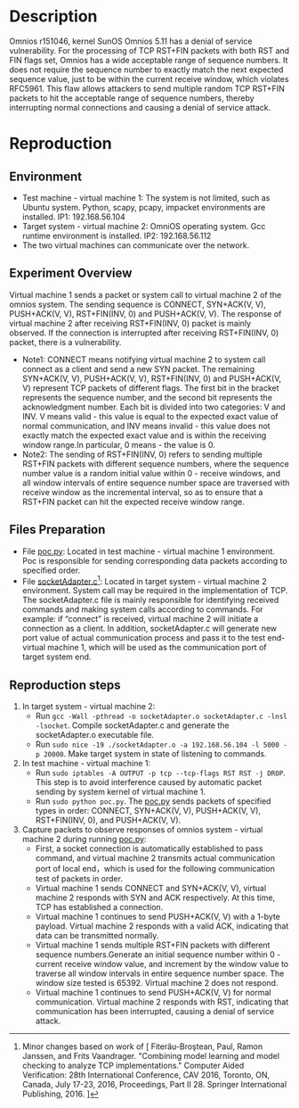 # Description
Omnios r151046, kernel SunOS Omnios 5.11 has a denial of service vulnerability. For the processing of TCP RST+FIN packets with both RST and FIN flags set, Omnios has a wide acceptable range of sequence numbers. It does not require the sequence number to exactly match the next expected sequence value, just to be within the current receive window, which violates RFC5961. This flaw allows attackers to send multiple random TCP RST+FIN packets to hit the acceptable range of sequence numbers, thereby interrupting normal connections and causing a denial of service attack.

# Reproduction
## Environment
* Test machine - virtual machine 1: The system is not limited, such as Ubuntu system. Python, scapy, pcapy, impacket environments are installed. IP1: 192.168.56.104 
* Target system - virtual machine 2: OmniOS operating system. Gcc runtime environment is installed. IP2: 192.168.56.112 
* The two virtual machines can communicate over the network.

## Experiment Overview
Virtual machine 1 sends a packet or system call to virtual machine 2 of the omnios system. The sending sequence is CONNECT, SYN+ACK(V, V), PUSH+ACK(V, V), RST+FIN(INV, 0) and PUSH+ACK(V, V). The response of virtual machine 2 after receiving RST+FIN(INV, 0) packet is mainly observed. If the connection is interrupted after receiving RST+FIN(INV, 0) packet, there is a vulnerability. 
* Note1: CONNECT means notifying virtual machine 2 to system call connect as a client and send a new SYN packet. The remaining SYN+ACK(V, V), PUSH+ACK(V, V), RST+FIN(INV, 0) and PUSH+ACK(V, V) represent TCP packets of different flags. The first bit in the bracket represents the sequence number, and the second bit represents the acknowledgment number. Each bit is divided into two categories: V and INV. V means valid - this value is equal to the expected exact value of normal communication, and INV means invalid - this value does not exactly match the expected exact value and is within the receiving window range.In particular, 0 means - the value is 0.
* Note2: The sending of RST+FIN(INV, 0) refers to sending multiple RST+FIN packets with different sequence numbers, where the sequence number value is a random initial value within 0 - receive windows, and  all window intervals of entire sequence number space are traversed with receive window as the incremental interval, so as to ensure that a RST+FIN packet can hit the expected receive window range.

## Files Preparation
* File [poc.py](https://github.com/zq-star/TCP-Vuln-Report/blob/master/Omnios-r151046-5.11/tcp-rst-fin/poc.py): Located in test machine - virtual machine 1 environment. Poc is responsible for sending corresponding data packets according to specified order. 
* File [socketAdapter.c](https://github.com/zq-star/TCP-Vuln-Report/blob/master/Omnios-r151046-5.11/SutAdapter/socketAdapter.c)[^socketAdapterCode]: Located in target system - virtual machine 2 environment. System call may be required in the implementation of TCP. The socketAdapter.c file is mainly responsible for identifying received commands and making system calls according to commands. For example: if “connect” is received, virtual machine 2 will initiate a connection as a client. In addition, socketAdapter.c will generate new port value of actual communication process and pass it to the test end-virtual machine 1, which will be used as the communication port of target system end.

## Reproduction steps
1. In target system - virtual machine 2:
   * Run `gcc -Wall -pthread -o socketAdapter.o socketAdapter.c -lnsl -lsocket`. Compile socketAdapter.c and generate the socketAdapter.o executable file. 
   * Run `sudo nice -19 ./socketAdapter.o -a 192.168.56.104 -l 5000 -p 20000`. Make target system in state of listening to commands.
2. In test machine - virtual machine 1:
   * Run `sudo iptables -A OUTPUT -p tcp --tcp-flags RST RST -j DROP`. This step is to avoid interference caused by automatic packet sending by system kernel of virtual machine 1.
   * Run `sudo python poc.py`. The [poc.py](https://github.com/zq-star/TCP-Vuln-Report/blob/master/Omnios-r151046-5.11/tcp-rst-fin/poc.py) sends packets of specified types in order: CONNECT, SYN+ACK(V, V), PUSH+ACK(V, V), RST+FIN(INV, 0), and PUSH+ACK(V, V).
3. Capture packets to observe responses of omnios system - virtual machine 2 during running [poc.py](https://github.com/zq-star/TCP-Vuln-Report/blob/master/Omnios-r151046-5.11/tcp-rst-fin/poc.py):
   * First, a socket connection is automatically established to pass command, and virtual machine 2 transmits actual communication port of local end，which is used for the following communication test of packets in order.
   * Virtual machine 1 sends CONNECT and SYN+ACK(V, V), virtual machine 2 responds with SYN and ACK respectively. At this time, TCP has established a connection.
   * Virtual machine 1 continues to send PUSH+ACK(V, V) with a 1-byte payload. Virtual machine 2 responds with a valid ACK, indicating that data can be transmitted normally.
   * Virtual machine 1 sends multiple RST+FIN packets with different sequence numbers.Generate an initial sequence number within 0 - current receive window value, and increment by the window value to traverse all window intervals in entire sequence number space. The window size tested is 65392. Virtual machine 2 does not respond.
   * Virtual machine 1 continues to send PUSH+ACK(V, V) for normal communication. Virtual machine 2 responds with RST, indicating that communication has been interrupted, causing a denial of service attack.
  
[^socketAdapterCode]: Minor changes based on work of [ Fiterău-Broştean, Paul, Ramon Janssen, and Frits Vaandrager. "Combining model learning and model checking to analyze TCP implementations." Computer Aided Verification: 28th International Conference, CAV 2016, Toronto, ON, Canada, July 17-23, 2016, Proceedings, Part II 28. Springer International Publishing, 2016. ]


